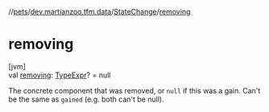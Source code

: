 //[pets](../../../index.md)/[dev.martianzoo.tfm.data](../index.md)/[StateChange](index.md)/[removing](removing.md)

# removing

[jvm]\
val [removing](removing.md): [TypeExpr](../../dev.martianzoo.tfm.pets.ast/-type-expr/index.md)? = null

The concrete component that was removed, or `null` if this was a gain. Can't be the same as `gained` (e.g. both can't be null).

